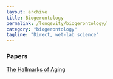 ```yaml
---
layout: archive
title: Biogerontology
permalink: /longevity/biogerontology/
category: "biogerontology"
tagline: "Direct, wet-lab science"
---
```


### Papers

[The Hallmarks of Aging](https://www.ncbi.nlm.nih.gov/pmc/articles/PMC3836174/)

